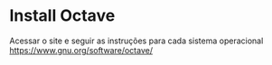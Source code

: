 # Install Octave

Acessar o site e seguir as instruções para cada sistema operacional
https://www.gnu.org/software/octave/
